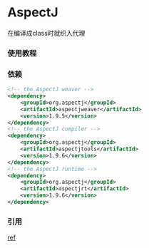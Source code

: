 # AspectJ

在编译成class时就织入代理

### 使用教程

### 依赖

```xml
<!-- the AspectJ weaver -->
<dependency>
    <groupId>org.aspectj</groupId>
    <artifactId>aspectjweaver</artifactId>
    <version>1.9.5</version>
</dependency>
<!-- the AspectJ compiler -->
<dependency>
    <groupId>org.aspectj</groupId>
    <artifactId>aspectjtools</artifactId>
    <version>1.9.6</version>
</dependency>
<!-- the AspectJ runtime -->
<dependency>
    <groupId>org.aspectj</groupId>
    <artifactId>aspectjrt</artifactId>
    <version>1.9.6</version>
</dependency>
```
### 引用

[ref](https://github.com/eclipse/org.aspectj)
